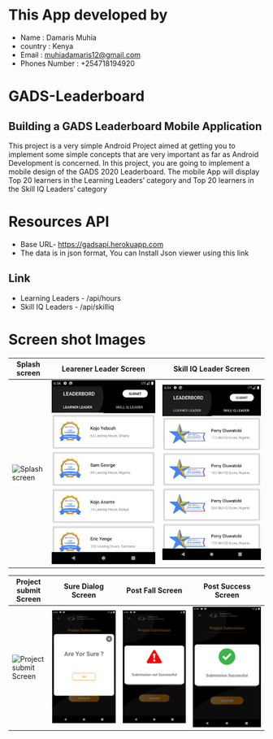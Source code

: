 # This App developed by
- Name : Damaris Muhia
- country : Kenya
- Email : muhiadamaris12@gmail.com
- Phones Number : +254718194920

# GADS-Leaderboard
## Building a GADS Leaderboard Mobile Application
This project is a very simple Android Project aimed at getting you to implement some simple concepts that are very important as far as Android Development is concerned.
In this project, you are going to implement a mobile design of the GADS 2020 Leaderboard. The mobile App will display ​Top 20 learners in the Learning Leaders’ category and ​Top 20 learners
in the Skill IQ Leaders’ category
# Resources API
- Base URL- https://gadsapi.herokuapp.com
- The data is in json format, You can Install Json viewer using this link 
 ## Link
- Learning Leaders -​ /api/hours
 - Skill IQ Leaders -​ /api/skilliq
# Screen shot Images 
 Splash screen   | Learener Leader Screen | Skill IQ Leader Screen
------------ | ------------- | ------------ |
<img alt=" Splash screen" src="https://github.com/damarismuhia/GADS-Leaderboard/blob/master/screenshot/Screenshot_1599665636.png" /> | <img alt="Learener Leader Screen" src="https://github.com/RefreshEnterAbel/GADS-Leaderboard/blob/master/screenshot/Screenshot_1599665642.png"  /> | <img alt="Skill IQ Leader Screen" src="https://github.com/RefreshEnterAbel/GADS-Leaderboard/blob/master/screenshot/Screenshot_1599665647.png" /> |

  Project submit Screen | Sure Dialog Screen | Post Fall Screen  | Post Success Screen
   ------------- | ------------ | ------------- | -------------
<img alt="Project submit Screen" src="https://github.com/damarismuhia/GADS-Leaderboard/blob/master/screenshot/Screenshot_1599665652.png" /> |<img alt="Sure Dialog Screen" src="https://github.com/RefreshEnterAbel/GADS-Leaderboard/blob/master/screenshot/Screenshot_1599665662.png"  /> |<img alt="Post Fall Scree" src="https://github.com/RefreshEnterAbel/GADS-Leaderboard/blob/master/screenshot/Screenshot_1599665700.png"  /> |<img alt="Post Success Screen" src="https://github.com/RefreshEnterAbel/GADS-Leaderboard/blob/master/screenshot/Screenshot_1599665670.png"  />


